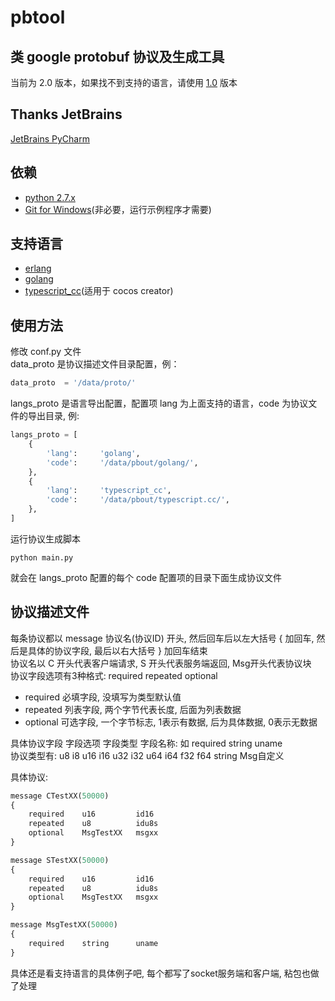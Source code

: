 # pbtool

## 类 google protobuf 协议及生成工具
当前为 2.0 版本，如果找不到支持的语言，请使用 [1.0](https://github.com/mirahs/pbtool/tree/1.0) 版本

## Thanks JetBrains
[JetBrains PyCharm](https://www.jetbrains.com/?from=pbtool)

## 依赖
* [python 2.7.x](https://www.python.org/)
* [Git for Windows](https://gitforwindows.org/)(非必要，运行示例程序才需要)

## 支持语言
* [erlang](examples/erlang)
* [golang](examples/golang)
* [typescript_cc](examples/CocosCreatorTs)(适用于 cocos creator)

## 使用方法
修改 conf.py 文件  
data_proto 是协议描述文件目录配置，例：
```python
data_proto  = '/data/proto/'
```
langs_proto 是语言导出配置，配置项 lang 为上面支持的语言，code 为协议文件的导出目录, 例:  
```python
langs_proto = [
    {
        'lang':     'golang',
        'code':     '/data/pbout/golang/',
    },
    {
        'lang':     'typescript_cc',
        'code':     '/data/pbout/typescript.cc/',
    },
]
```
运行协议生成脚本  
```shell
python main.py
```
就会在 langs_proto 配置的每个 code 配置项的目录下面生成协议文件

## 协议描述文件
每条协议都以 message 协议名(协议ID) 开头, 然后回车后以左大括号 { 加回车, 然后是具体的协议字段, 最后以右大括号 } 加回车结束  
协议名以 C 开头代表客户端请求, S 开头代表服务端返回, Msg开头代表协议块  
协议字段选项有3种格式: required repeated optional  
* required		必填字段, 没填写为类型默认值
* repeated		列表字段, 两个字节代表长度, 后面为列表数据
* optional		可选字段, 一个字节标志, 1表示有数据, 后为具体数据, 0表示无数据  

具体协议字段 字段选项 字段类型 字段名称: 如 required string uname  
协议类型有: u8 i8 u16 i16 u32 i32 u64 i64 f32 f64 string Msg自定义  

具体协议:  
```python
message CTestXX(50000)
{
	required	u16 		id16
	repeated	u8 			idu8s
	optional 	MsgTestXX	msgxx
}

message STestXX(50000)
{
	required	u16 		id16
	repeated	u8 			idu8s
	optional 	MsgTestXX	msgxx
}

message MsgTestXX(50000)
{
	required	string		uname
}
```
具体还是看支持语言的具体例子吧, 每个都写了socket服务端和客户端, 粘包也做了处理
